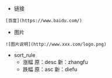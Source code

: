 - 链接
```
[百度](https://www.baidu.com/)
```

- 图片
```
![图片说明](http://www.xxx.com/logo.png)
```

+ sort_rule
    + 涨幅 原：desc 新：zhangfu
    + 跌幅 原：asc  新：diefu
